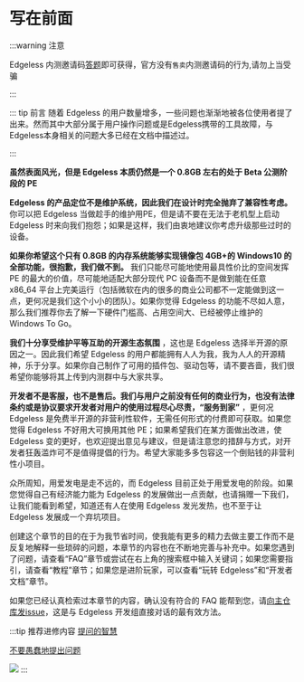 # **写在前面**

:::warning 注意

Edgeless 内测邀请码[答题]([Edgeless-获取内测](https://home.edgeless.top/jump/qqg.html))即可获得，官方没有`售卖`内测邀请码的行为,请勿上当受骗

:::

::: tip 前言
随着 Edgeless 的用户数量增多，一些问题也渐渐地被各位使用者提了出来。然而其中大部分属于用户操作问题或是Edgeless携带的工具故障，与Edgeless本身相关的问题大多已经在文档中描述过。

:::

**虽然表面风光，但是 Edgeless 本质仍然是一个 0.8GB 左右的处于 Beta 公测阶段的 PE**

**Edgeless 的产品定位不是维护系统，因此我们在设计时完全抛弃了兼容性考虑。** 你可以把 Edgeless 当做趁手的维护用PE，但是请不要在无法于老机型上启动 Edgeless 时来向我们抱怨；如果是这样，我们由衷地建议你考虑升级那些过时的设备。

**如果你希望这个只有 0.8GB 的内存系统能够实现镜像包 4GB+的 Windows10 的全部功能，很抱歉，我们做不到。** 我们只能尽可能地使用最具性价比的空间发挥 PE 的最大的价值，尽可能地适配大部分现代 PC 设备而不是做到能在任意 x86_64 平台上完美运行（包括微软在内的很多的商业公司都不一定能做到这一点，更何况是我们这个小小的团队）。如果你觉得 Edgeless 的功能不尽如人意，那么我们推荐你去了解一下硬件门槛高、占用空间大、已经被停止维护的Windows To Go。

**我们十分享受维护平等互助的开源生态氛围** ，这也是 Edgeless 选择半开源的原因之一。因此我们希望 Edgeless 的用户都能拥有人人为我，我为人人的开源精神，乐于分享。如果你自己制作了可用的插件包、驱动包等，请不要吝啬，我们很希望你能够将其上传到内测群中与大家共享。

**开发者不是客服，也不是售后。我们与用户之前没有任何的商业行为，也没有法律条约或是协议要求开发者对用户的使用过程尽心尽责，“服务到家”** ，更何况 Edgeless 是免费半开源的非营利性软件，无需任何形式的付费即可获取。如果您觉得 Edgeless 不好用大可换用其他 PE；如果希望我们在某方面做出改进，使 Edgeless 变的更好，也欢迎提出意见与建议，但是请注意您的措辞与方式，对开发者狂轰滥炸可不是值得提倡的行为。希望大家能多多包容这一个倒贴钱的非营利性小项目。

众所周知，用爱发电是走不远的，而 Edgeless 目前正处于用爱发电的阶段。如果您觉得自己有经济能力能为 Edgeless 的发展做出一点贡献，也请捐赠一下我们，让我们能看到希望，知道还有人在使用 Edgeless 发光发热，也不至于让 Edgeless 发展成一个弃坑项目。

创建这个章节的目的在于为我节省时间，使我能有更多的精力去做主要工作而不是反复地解释一些琐碎的问题，本章节的内容也在不断地完善与补充中。如果您遇到了问题，请查看“FAQ”章节或尝试在右上角的搜索框中输入关键词；如果您需要指引，请查看“教程”章节；如果您是进阶玩家，可以查看“玩转 Edgeless”和“开发者文档”章节。

如果您已经认真检索过本章节的内容，确认没有符合的 FAQ 能帮到您，请[向主仓库发issue](https://github.com/EdgelessPE/Edgeless/issues)，这是与 Edgeless 开发组直接对话的最有效方法。



:::tip 推荐进修内容
[提问的智慧](https://github.com/ryanhanwu/How-To-Ask-Questions-The-Smart-Way/blob/master/README-zh_CN.md)

[不要愚蠢地提出问题](https://github.com/dogfight360/Stop-Ask-Questions-The-Stupid-Ways/blob/master/README.md)

![](https://pineapple.edgeless.top/picbed/wiki/img/you-are-not-prepared.png)
:::
